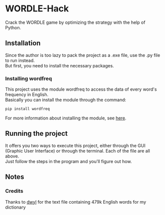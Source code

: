 # WORDLE-Hack
Crack the WORDLE game by optimizing the strategy with the help of Python.

## Installation
Since the author is too lazy to pack the project as a .exe file, use the .py file to run instead.<br>
But first, you need to install the necessary packages.

### Installing wordfreq
This project uses the module wordfreq to access the data of every word's frequency in English.<br>
Basically you can install the module through the command:
```
pip install wordfreq
```
For more information about installing the module, see [here](https://pypi.org/project/wordfreq/).

## Running the project
It offers you two ways to execute this project, either through the GUI (Graphic User Interface) or through the terminal. Each of the file are all above.<br>
Just follow the steps in the program and you'll figure out how.

## Notes

### Credits
Thanks to [dwyl](https://github.com/dwyl) for the text file containing 479k English words for my dictionary
